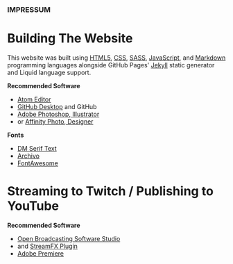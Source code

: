 ### IMPRESSUM

# Building The Website

This website was built using [HTML5](https://en.wikipedia.org/wiki/HTML5), [CSS](https://en.wikipedia.org/wiki/CSS), [SASS](https://en.wikipedia.org/wiki/Sass_(stylesheet_language)), [JavaScript](https://en.wikipedia.org/wiki/JavaScript), and [Markdown](https://en.wikipedia.org/wiki/Markdown) programming languages alongside GitHub Pages' [Jekyll](https://en.wikipedia.org/wiki/Jekyll_(software)) static generator and Liquid language support.

**Recommended Software**
* [Atom Editor](https://atom.io/)
* [GitHub Desktop](https://desktop.github.com/) and GitHub
* [Adobe Photoshop, Illustrator](https://www.adobe.com/creativecloud.html)
* or [Affinity Photo, Designer](https://affinity.serif.com/en-us/)

**Fonts**
* [DM Serif Text](https://fonts.google.com/specimen/DM+Serif+Text)
* [Archivo](https://fonts.google.com/specimen/Archivo)
* [FontAwesome](https://fontawesome.com/)

# Streaming to Twitch / Publishing to YouTube

**Recommended Software**
* [Open Broadcasting Software Studio](https://obsproject.com/)
* and [StreamFX Plugin](https://obsproject.com/forum/resources/streamfx-for-obs-studio.578/)
* [Adobe Premiere](https://www.adobe.com/products/premiere.html)
